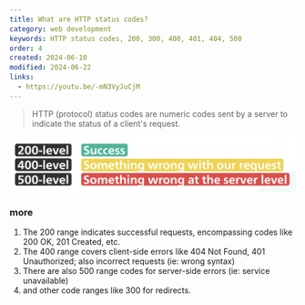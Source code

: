 ```yaml
---
title: What are HTTP status codes?
category: web development
keywords: HTTP status codes, 200, 300, 400, 401, 404, 500
order: 4
created: 2024-06-10
modified: 2024-06-22
links:
  - https://youtu.be/-mN3VyJuCjM
---
```


> HTTP (protocol) status codes are numeric codes sent by a server to indicate the status of a client's request.

![Image](./attachments/web-dev_HTTP-status-codes.jpg)

### more

1. The 200 range indicates successful requests, encompassing codes like 200 OK, 201 Created, etc.
2. The 400 range covers client-side errors like 404 Not Found, 401 Unauthorized; also incorrect requests (ie: wrong syntax)
3. There are also 500 range codes for server-side errors (ie: service unavailable)
4. and other code ranges like 300 for redirects.
